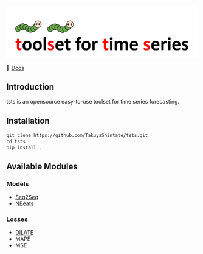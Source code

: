 ![tsts-logo](img/tsts-logo.png)

🐛 [Docs](https://takuyashintate.github.io/tsts/)

## Introduction

tsts is an opensource easy-to-use toolset for time series forecasting.

## Installation

```
git clone https://github.com/TakuyaShintate/tsts.git
cd tsts
pip install .
```

## Available Modules

### Models

* [Seq2Seq](https://arxiv.org/abs/1409.3215)
* [NBeats](https://arxiv.org/abs/1905.10437) 

### Losses

* [DILATE](https://arxiv.org/abs/1909.09020)
* MAPE
* MSE
